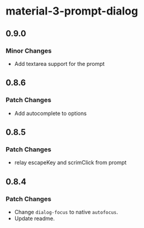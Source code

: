 # material-3-prompt-dialog

## 0.9.0

### Minor Changes

- Add textarea support for the prompt

## 0.8.6

### Patch Changes

- Add autocomplete to options

## 0.8.5

### Patch Changes

- relay escapeKey and scrimClick from prompt

## 0.8.4

### Patch Changes

- Change `dialog-focus` to native `autofocus`.
- Update readme.
